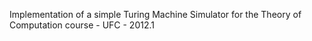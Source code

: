 Implementation of a simple Turing Machine Simulator for the Theory of Computation course - UFC - 2012.1